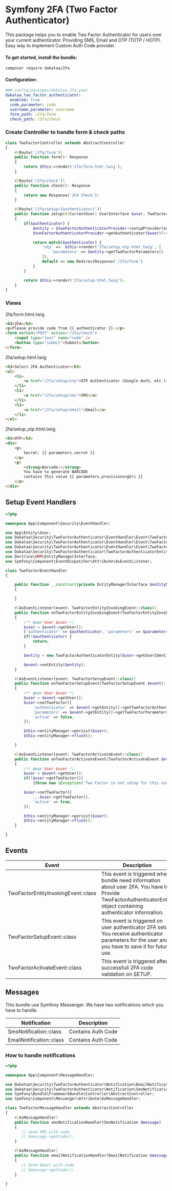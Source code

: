 # Symfony 2FA (Two Factor Authenticator)
This package helps you to enable Two Factor Authenticator
for users over your current authenticator.
Providing SMS, Email and OTP (TOTP / HOTP).
Easy way to implement Custom Auth Code provider.

#### To get started, install the bundle:

```shell
composer require dakataa/2fa
```

#### Configuration:

```yaml
### config/packages/dakataa_2fa.yaml
dakataa_two_factor_authenticator:
  enabled: true
  code_parameter: code
  username_parameter: username
  form_path: /2fa/form
  check_path: /2fa/check
```

### Create Controller to handle form & check paths
```php
class TwoFactorController extends AbstractController
{
    #[Route('/2fa/form')]
    public function form(): Response
    {
        return $this->render('2fa/form.html.twig');
    }

    #[Route('/2fa/check')]
    public function check(): Response
    {
        return new Response('2FA Check');
    }

    #[Route('/2fa/setup/{authenticator}')]
    public function setup(#[CurrentUser] UserInterface $user, TwoFactorAuthenticatorProvider $twoFactorAuthenticatorProvider, string $authenticator = null): Response
    {
        if($authenticator) {
	        $entity = $twoFactorAuthenticatorProvider->setupProvider($user, $authenticator);
	        $twoFactorAuthenticatorProvider->getAuthenticator($user)?->dispatch($entity);

	        return match($authenticator) {
	            'otp' =>  $this->render('2fa/setup_otp.html.twig', [
	                'parameters' => $entity->getTwoFactorParameters()
	            ]),
	            default => new RedirectResponse('/2fa/form')
	        }
        }

        return $this->render('2fa/setup.html.twig');
    }
}
```

### Views

2fa/form.html.twig
```html & twig
<h3>2FA</h3>
<p>Please provide code from {{ authenticator }}.</p>
<form method="POST" action="/2fa/check">
	<input type="text" name="code" />
	<button type="submit">Submit</button>
</form>
```

2fa/setup.html.twig
```html & twig
<h3>Select 2FA Authenticator</h3>
<ul>
	<li>
		<a href="/2fa/setup/otp">OTP Authenticator (Google Auth, etc.)</a>
	</li>
	<li>
		<a href="/2fa/setup/sms">SMS</a>
	</li>
	<li>
		<a href="/2fa/setup/email">Email</a>
	</li>
</ul>
```

2fa/setup_otp.html.twig
```html & twig
<h3>OTP</h3>
<div>
	<p>
		Secret: {{ parameters.secret }}
	</p>
	<p>
		<strong>Barcode:</strong>
		You have to generate BARCODE
		contains this value {{ parameters.provisioningUri }}
	</p>
</div>
```

## Setup Event Handlers
```php
<?php

namespace App\Component\Security\EventHandler;

use App\Entity\User;
use Dakataa\Security\TwoFactorAuthenticator\EventHandler\Event\TwoFactorActivateEvent;
use Dakataa\Security\TwoFactorAuthenticator\EventHandler\Event\TwoFactorEntityInvokingEvent;
use Dakataa\Security\TwoFactorAuthenticator\EventHandler\Event\TwoFactorSetupEvent;
use Dakataa\Security\TwoFactorAuthenticator\TwoFactorAuthenticatorEntity;
use Doctrine\ORM\EntityManagerInterface;
use Symfony\Component\EventDispatcher\Attribute\AsEventListener;

class TwoFactorEventHandler
{

    public function __construct(private EntityManagerInterface $entityManager)
    {

    }

    #[AsEventListener(event: TwoFactorEntityInvokingEvent::class)]
    public function onTwoFactorEntityInvokingEvent(TwoFactorEntityInvokingEvent $event): void
    {
        /** @var User $user */
        $user = $event->getUser();
        ['authenticator' => $authenticator, 'parameters' => $parameters, 'active' => $active] = ($user->getTwoFactor() ?: []) + ['authenticator' => null, 'parameters' => null];
        if(!$authenticator) {
            return;
        }

        $entity = new TwoFactorAuthenticatorEntity($user->getUserIdentifier(), $authenticator, $parameters, $active);

        $event->setEntity($entity);
    }

    #[AsEventListener(event: TwoFactorSetupEvent::class)]
    public function onTwoFactorSetupEvent(TwoFactorSetupEvent $event): void
    {
        /** @var User $user */
        $user = $event->getUser();
        $user->setTwoFactor([
            'authenticator' => $event->getEntity()->getTwoFactorAuthenticator(),
            'parameters' => $event->getEntity()->getTwoFactorParameters(),
            'active' => false,
        ]);

        $this->entityManager->persist($user);
        $this->entityManager->flush();

    }

    #[AsEventListener(event: TwoFactorActivateEvent::class)]
    public function onTwoFactorActivateEvent(TwoFactorActivateEvent $event): void
    {
        /** @var User $user */
        $user = $event->getUser();
        if(!$user->getTwoFactor())
            {throw new \Exception('Two Factor is not setup for this user');}

        $user->setTwoFactor([
            ...$user->getTwoFactor(),
            'active' => true,
        ]);

        $this->entityManager->persist($user);
        $this->entityManager->flush();
    }

}

```



## Events

| Event                               | Description                                                                                                                                                        | 
|-------------------------------------|--------------------------------------------------------------------------------------------------------------------------------------------------------------------|
| TwoFactorEntityInvokingEvent::class | This event is triggered when bundle need information about user 2FA. You have to Provide TwoFactorAuthenticatorEntity object containing authenticator information. |
| TwoFactorSetupEvent::class          | This event is triggered on user authenticator 2FA setup. You receive authenticator parameters for the user and you have to save it for future use.                 |
| TwoFactorActivateEvent::class       | This event is triggered after successfull 2FA code validation on SETUP.                                                                                            |

## Messages
This bundle use Symfony Messenger. We have two notifications which you have to handle.

| Notification             | Description        |
|--------------------------|--------------------|
| SmsNotification::class   | Contains Auth Code |
| EmailNotification::class | Contains Auth Code |

### How to handle notifications
```php
<?php

namespace App\Component\MessageHandler;

use Dakataa\Security\TwoFactorAuthenticator\Notification\EmailNotification;
use Dakataa\Security\TwoFactorAuthenticator\Notification\SmsNotification;
use Symfony\Bundle\FrameworkBundle\Controller\AbstractController;
use Symfony\Component\Messenger\Attribute\AsMessageHandler;

class TwoFactorMessageHandler extends AbstractController
{
    #[AsMessageHandler]
    public function smsNotificationHandler(SmsNotification $message)
    {
       // Send SMS with code
       // $message->getCode();
    }

    #[AsMessageHandler]
    public function emailNotificationHandler(EmailNotification $message)
    {
       // Send Email with code
       // $message->getCode();
    }

}
```
